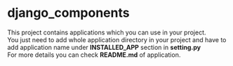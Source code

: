 # django_components
This project contains applications which you can use in your project.  
You just need to add whole application directory in your project and have to add application name under **INSTALLED_APP** section in **setting.py**  
For more details you can check **README.md** of application.
